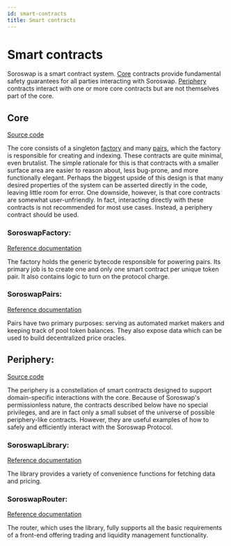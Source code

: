 ```yaml
---
id: smart-contracts
title: Smart contracts
---
```


# Smart contracts

Soroswap is a smart contract system. [Core](./#core) contracts provide fundamental safety guarantees for all parties interacting with Soroswap. [Periphery](./#periphery) contracts interact with one or more core contracts but are not themselves part of the core.

## Core

[Source code](https://github.com/soroswap/core)

The core consists of a singleton [factory](./#factory) and many [pairs](./#pairs), which the factory is responsible for creating and indexing. These contracts are quite minimal, even brutalist. The simple rationale for this is that contracts with a smaller surface area are easier to reason about, less bug-prone, and more functionally elegant. Perhaps the biggest upside of this design is that many desired properties of the system can be asserted directly in the code, leaving little room for error. One downside, however, is that core contracts are somewhat user-unfriendly. In fact, interacting directly with these contracts is not recommended for most use cases. Instead, a periphery contract should be used.

### SoroswapFactory:

[Reference documentation](02-soroswapfactory.md)

The factory holds the generic bytecode responsible for powering pairs. Its primary job is to create one and only one smart contract per unique token pair. It also contains logic to turn on the protocol charge.

### SoroswapPairs:

[Reference documentation](01-soroswappair.md)

Pairs have two primary purposes: serving as automated market makers and keeping track of pool token balances. They also expose data which can be used to build decentralized price oracles.

## Periphery:

[Source code](https://github.com/soroswap/core/tree/main/contracts)

The periphery is a constellation of smart contracts designed to support domain-specific interactions with the core. Because of Soroswap's permissionless nature, the contracts described below have no special privileges, and are in fact only a small subset of the universe of possible periphery-like contracts. However, they are useful examples of how to safely and efficiently interact with the Soroswap Protocol.

### SoroswapLibrary:

[Reference documentation](03-soroswaplibrary.md)

The library provides a variety of convenience functions for fetching data and pricing.

### SoroswapRouter:

[Reference documentation](04-soroswaprouter.md)

The router, which uses the library, fully supports all the basic requirements of a front-end offering trading and liquidity management functionality.&#x20;
